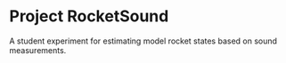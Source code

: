 # Project RocketSound
A student experiment for estimating model rocket states based on sound measurements.
